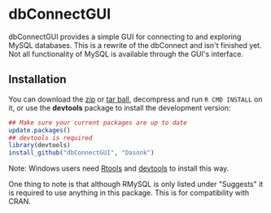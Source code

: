# dbConnectGUI

dbConnectGUI provides a simple GUI for connecting to and exploring MySQL
databases.  This is a rewrite of the dbConnect and isn't finished yet.  
Not all functionality of MySQL is available through the GUI's interface.

## Installation

You can download the [zip](https://github.com/Dasonk/dbConnectGUI/zipball/master) or [tar ball](https://github.com/Dasonk/dbConnectGUI/tarball/master), decompress and run `R CMD INSTALL` on it, or use the **devtools** package to install the development version:

```r
## Make sure your current packages are up to date
update.packages()
## devtools is required
library(devtools)
install_github("dbConnectGUI", "Dasonk")
```

Note: Windows users need [Rtools](http://www.murdoch-sutherland.com/Rtools/) and [devtools](http://CRAN.R-project.org/package=devtools) to install this way.

One thing to note is that although RMySQL is only listed under "Suggests" it is required to use anything in this package.  This is for compatibility with CRAN.
